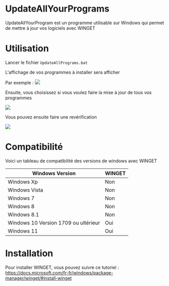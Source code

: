 # UpdateAllYourPrograms

UpdateAllYourProgram est un programme utilisable sur Windows qui permet de mettre à jour vos logiciels avec WINGET

# Utilisation

Lancer le fichier `UpdateAllPrograms.bat`

L'affichage de vos programmes à installer sera afficher

Par exemple :
![](https://i.imgur.com/tOnsOtp.png)

Ensuite, vous choisissez si vous voulez faire la mise à jour de tous vos programmes

![](https://i.imgur.com/j89EUCX.png)

Vous pouvez ensuite faire une revérification

![](https://i.imgur.com/HQraNAj.png)

# Compatibilité

Voici un tableau de compatibilité des versions de windows avec WINGET

| Windows Version | WINGET |
| --- | --- |
| Windows Xp | Non |
| Windows Vista | Non |
| Windows 7 | Non |
| Windows 8 | Non |
| Windows 8.1 | Non |
| Windows 10 Version 1709 ou ultérieur | Oui |
| Windows 11 | Oui |

# Installation

Pour installer WINGET, vous pouvez suivre ce
tutoriel : https://docs.microsoft.com/fr-fr/windows/package-manager/winget/#install-winget